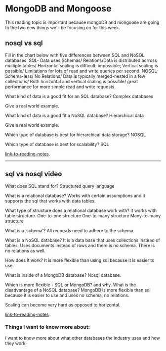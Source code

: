 # MongoDB and Mongoose

This reading topic is important because mongoDB and mongoose are going to the two new things we'll be focusing on for this week.

## nosql vs sql
Fill in the chart below with five differences between SQL and NoSQL databases:
SQL- Data uses Schemas/ Relations/Data is distributed acrross multiple tables/ Horizontal scaling is difficult: impossible; Vertical scaling is possible/ Limitations for lots of read and write queries per second.
NOSQL- Schema-less/ No Relations/ Data is typically merged-nested in a few collections/ Both horizontal and vertical scaling is possible/ great performance for more simple read and write requests.

What kind of data is a good fit for an SQL database?
Complex databases

Give a real world example.


What kind of data is a good fit a NoSQL database?
Hierarchical data

Give a real world example.


Which type of database is best for hierarchical data storage?
 NOSQL

Which type of database is best for scalability?
SQL

[link-to-reading-notes](https://www.thegeekstuff.com/2014/01/sql-vs-nosql-db/?utm_source=tuicool).

********************************************************************************************************************

## sql vs nosql video

What does SQL stand for? 
Structured query language

What is a relational database?
 Works with certain assumptions and it supports the sql that works with data tables.

What type of structure does a relational database work with?
It works with table structure.
One-to-one structure
One-to-many structure
Many-to-many structure


What is a ‘schema’?
All recorsds need to adhere to the schema 

What is a NoSQL database?
It is a data base that uses collections instead of tables.
Uses documents instead of rows and there is no schema.
There is no relations as well.

How does it work?
It is more flexible than using sql because it is easier to use.

What is inside of a MongoDB database?
Nosql database.

Which is more flexible - SQL or MongoDB? and why.
What is the disadvantage of a NoSQL database?
MongoDB is more flexible than sql because it is easier to use and uses no schema, no relations.

Scaling can become very hard as opposed to horizontal.


[link-to-reading-notes](https://www.youtube.com/watch?v=ZS_kXvOeQ5Y).

### Things I want to know more about: 

I want to know more about what other databases the industry uses and how they work.